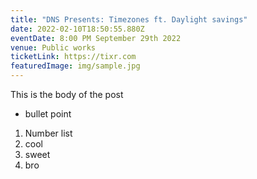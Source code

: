 ```yaml
---
title: "DNS Presents: Timezones ft. Daylight savings"
date: 2022-02-10T18:50:55.880Z
eventDate: 8:00 PM September 29th 2022
venue: Public works
ticketLink: https://tixr.com
featuredImage: img/sample.jpg
---
```

This is the body of the post

* bullet point

1. Number list
2. cool
3. sweet
4. bro